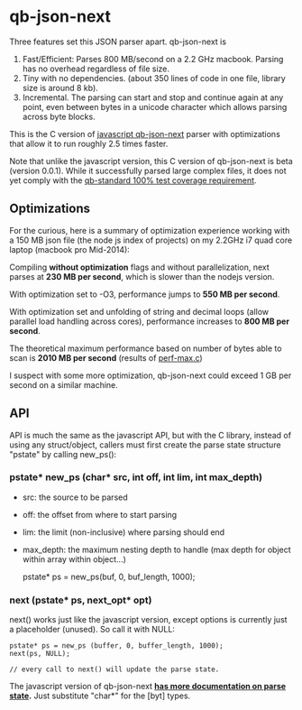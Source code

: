 # qb-json-next

Three features set this JSON parser apart. qb-json-next is

1. Fast/Efficient:  Parses 800 MB/second on a 2.2 GHz macbook.  Parsing has no overhead regardless of file size.
2. Tiny with no dependencies. (about 350 lines of code in one file, library size is around 8 kb).
3. Incremental.  The parsing can start and stop and continue again at any point, even 
   between bytes in a unicode character which allows parsing across byte blocks.


This is the C version of [javascript qb-json-next](https://github.com/quicbit-js/qb-json-next) 
parser with optimizations that allow it to run roughly 2.5 times faster.

Note that unlike the javascript version, this C version of qb-json-next is beta (version 0.0.1).  While 
it successfully parsed large complex files, it does not yet comply 
with the [qb-standard 100% test coverage requirement](https://github.com/quicbit-js/qb-standard).

## Optimizations

For the curious, here is a summary of optimization experience working with a 150 MB json file (the node js
index of projects) on my 2.2GHz i7 quad core laptop (macbook pro Mid-2014):  

Compiling **without optimization** flags and without parallelization, next parses at **230 MB per second**, which
is slower than the nodejs version.  

With optimization set to -O3, performance jumps to **550 MB per second**. 

With optimization set and unfolding of string and decimal loops (allow parallel load handling across
cores), performance increases to **800 MB per second**.

The theoretical maximum performance based on number of bytes able to scan is **2010 MB per second** 
(results of [perf-max.c](https://github.com/quicbit-c/qb-json-next/blob/master/test/perf-max.c))

I suspect with some more optimization, qb-json-next could exceed 1 GB per second on a similar machine. 

## API

API is much the same as the javascript API, but with the C library, instead of using any struct/object,
callers must first create the parse state structure "pstate" by calling new_ps():

### pstate* new_ps (char* src, int off, int lim, int max_depth)

* src: the source to be parsed
* off: the offset from where to start parsing
* lim: the limit (non-inclusive) where parsing should end
* max_depth: the maximum nesting depth to handle (max depth for object within array within object...)

    pstate* ps = new_ps(buf, 0, buf_length, 1000);




### next (pstate* ps, next_opt* opt)

next() works just like the javascript version, except options is currently just a placeholder (unused). So
call it with NULL:

    pstate* ps = new_ps (buffer, 0, buffer_length, 1000);
    next(ps, NULL);
    
    // every call to next() will update the parse state.
    
The javascript version of qb-json-next **[has more documentation on parse state](https://github.com/quicbit-js/qb-json-next#the-parse-state-object-ps).**
Just substitute "char*" for the \[byt\] types.
 